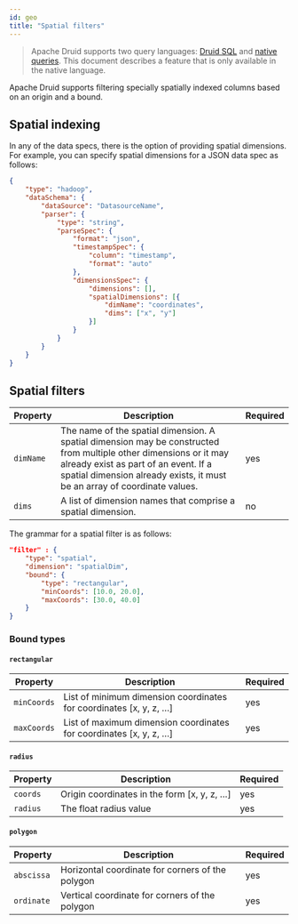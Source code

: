```yaml
---
id: geo
title: "Spatial filters"
---
```


<!--
  ~ Licensed to the Apache Software Foundation (ASF) under one
  ~ or more contributor license agreements.  See the NOTICE file
  ~ distributed with this work for additional information
  ~ regarding copyright ownership.  The ASF licenses this file
  ~ to you under the Apache License, Version 2.0 (the
  ~ "License"); you may not use this file except in compliance
  ~ with the License.  You may obtain a copy of the License at
  ~
  ~   http://www.apache.org/licenses/LICENSE-2.0
  ~
  ~ Unless required by applicable law or agreed to in writing,
  ~ software distributed under the License is distributed on an
  ~ "AS IS" BASIS, WITHOUT WARRANTIES OR CONDITIONS OF ANY
  ~ KIND, either express or implied.  See the License for the
  ~ specific language governing permissions and limitations
  ~ under the License.
  -->

> Apache Druid supports two query languages: [Druid SQL](../querying/sql.md) and [native queries](../querying/querying.md).
> This document describes a feature that is only available in the native language.

Apache Druid supports filtering specially spatially indexed columns based on an origin and a bound.

## Spatial indexing

In any of the data specs, there is the option of providing spatial dimensions.
For example, you can specify spatial dimensions for a JSON data spec as follows:

```json
{
	"type": "hadoop",
	"dataSchema": {
		"dataSource": "DatasourceName",
		"parser": {
			"type": "string",
			"parseSpec": {
				"format": "json",
				"timestampSpec": {
					"column": "timestamp",
					"format": "auto"
				},
				"dimensionsSpec": {
					"dimensions": [],
					"spatialDimensions": [{
						"dimName": "coordinates",
						"dims": ["x", "y"]
					}]
				}
			}
		}
	}
}
```

## Spatial filters

|Property|Description|Required|
|--------|-----------|--------|
|`dimName`|The name of the spatial dimension. A spatial dimension may be constructed from multiple other dimensions or it may already exist as part of an event. If a spatial dimension already exists, it must be an array of coordinate values.|yes|
|`dims`|A list of dimension names that comprise a spatial dimension.|no|

The grammar for a spatial filter is as follows:

```json
"filter" : {
    "type": "spatial",
    "dimension": "spatialDim",
    "bound": {
        "type": "rectangular",
        "minCoords": [10.0, 20.0],
        "maxCoords": [30.0, 40.0]
    }
}
```

### Bound types

#### `rectangular`

|Property|Description|Required|
|--------|-----------|--------|
|`minCoords`|List of minimum dimension coordinates for coordinates [x, y, z, …]|yes|
|`maxCoords`|List of maximum dimension coordinates for coordinates [x, y, z, …]|yes|

#### `radius`

|Property|Description|Required|
|--------|-----------|--------|
|`coords`|Origin coordinates in the form [x, y, z, …]|yes|
|`radius`|The float radius value|yes|

#### `polygon`

|Property|Description|Required|
|--------|-----------|--------|
|`abscissa`|Horizontal coordinate for corners of the polygon|yes|
|`ordinate`|Vertical coordinate for corners of the polygon|yes|
